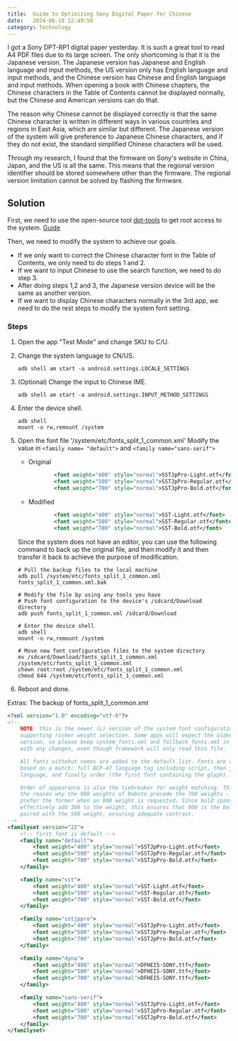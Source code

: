 ```yaml
---
title:  Guide to Optimizing Sony Digital Paper for Chinese
date:   2024-06-18 22:49:50
category: Technology
---
```


I got a Sony DPT-RP1 digital paper yesterday. It is such a great tool to read A4 PDF files due to its large screen. The only shortcoming is that it is the Japanese version. The Japanese version has Japanese and English language and input methods, the US version only has English language and input methods, and the Chinese version has Chinese and English language and input methods. When opening a book with Chinese chapters, the Chinese characters in the Table of Contents cannot be displayed normally, but the Chinese and American versions can do that.

The reason why Chinese cannot be displayed correctly is that the same Chinese character is written in different ways in various countries and regions in East Asia, which are similar but different. The Japanese version of the system will give preference to Japanese Chinese characters, and if they do not exist, the standard simplified Chinese characters will be used.

Through my research, I found that the firmware on Sony's website in China, Japan, and the US is all the same. This means that the regional version identifier should be stored somewhere other than the firmware. The regional version limitation cannot be solved by flashing the firmware. 

## Solution

First, we need to use the open-source tool [dpt-tools](https://github.com/HappyZ/dpt-tools) to get root access to the system. [Guide](https://github.com/HappyZ/dpt-tools/wiki)

Then, we need to modify the system to achieve our goals.

- If we only want to correct the Chinese character font in the Table of Contents, we only need to do steps 1 and 2.
- If we want to input Chinese to use the search function, we need to do step 3.
- After doing steps 1,2 and 3, the Japanese version device will be the same as another version.
- If we want to display Chinese characters normally in the 3rd app, we need to do the rest steps to modify the system font setting.

### Steps

1. Open the app "Test Mode" and change SKU to C/U.

2. Change the system language to CN/US.
   ```shell
   adb shell am start -a android.settings.LOCALE_SETTINGS
   ```

3. (Optional) Change the input to Chinese IME.
   ```shell
   adb shell am start -a android.settings.INPUT_METHOD_SETTINGS
   ```

4. Enter the device shell.
   ```shell
   adb shell
   mount -o rw,remount /system
   ```

5. Open the font file '/system/etc/fonts_split_1_common.xml'
   Modify the value in `<family name= "default">` and `<family name="sans-serif">`

   - Original
     ```xml
             <font weight="400" style="normal">SSTJpPro-Light.otf</font>
             <font weight="500" style="normal">SSTJpPro-Regular.otf</font>
             <font weight="700" style="normal">SSTJpPro-Bold.otf</font>
     ```

   - Modified
     ```xml
             <font weight="400" style="normal">SST-Light.otf</font>
             <font weight="500" style="normal">SST-Regular.otf</font>
             <font weight="700" style="normal">SST-Bold.otf</font>
     ```

   Since the system does not have an editor, you can use the following command to back up the original file, and then modify it and then transfer it back to achieve the purpose of modification.

   ```shell
   # Pull the backup files to the local machine
   adb pull /system/etc/fonts_split_1_common.xml fonts_split_1_common.xml.bak
   
   # Modify the file by using any tools you have
   # Push font configuration to the device's /sdcard/Download directory
   adb push fonts_split_1_common.xml /sdcard/Download
   
   # Enter the device shell
   adb shell
   mount -o rw,remount /system
   
   # Move new font configuration files to the system directory
   mv /sdcard/Download/fonts_split_1_common.xml /system/etc/fonts_split_1_common.xml
   chown root:root /system/etc/fonts_split_1_common.xml
   chmod 644 /system/etc/fonts_split_1_common.xml
   ```

   

6. Reboot and done.



Extras: The backup of fonts_split_1_common.xml
```xml
<?xml version="1.0" encoding="utf-8"?>
<!--
    NOTE: this is the newer (L) version of the system font configuration,
    supporting richer weight selection. Some apps will expect the older
    version, so please keep system_fonts.xml and fallback_fonts.xml in sync
    with any changes, even though framework will only read this file.

    All fonts withohut names are added to the default list. Fonts are chosen
    based on a match: full BCP-47 language tag including script, then just
    language, and finally order (the first font containing the glyph).

    Order of appearance is also the tiebreaker for weight matching. This is
    the reason why the 900 weights of Roboto precede the 700 weights - we
    prefer the former when an 800 weight is requested. Since bold spans
    effectively add 300 to the weight, this ensures that 900 is the bold
    paired with the 500 weight, ensuring adequate contrast.
-->
<familyset version="22">
    <!-- first font is default -->
    <family name="default">
        <font weight="400" style="normal">SSTJpPro-Light.otf</font>
        <font weight="500" style="normal">SSTJpPro-Regular.otf</font>
        <font weight="700" style="normal">SSTJpPro-Bold.otf</font>
    </family>

    <family name="sst">
        <font weight="400" style="normal">SST-Light.otf</font>
        <font weight="500" style="normal">SST-Regular.otf</font>
        <font weight="700" style="normal">SST-Bold.otf</font>
    </family>

    <family name="sstjppro">
        <font weight="400" style="normal">SSTJpPro-Light.otf</font>
        <font weight="500" style="normal">SSTJpPro-Regular.otf</font>
        <font weight="700" style="normal">SSTJpPro-Bold.otf</font>
    </family>

    <family name="dyna">
        <font weight="400" style="normal">DFHEI5-SONY.ttf</font>
        <font weight="500" style="normal">DFHEI5-SONY.ttf</font>
        <font weight="700" style="normal">DFHEI5-SONY.ttf</font>
    </family>

    <family name="sans-serif">
        <font weight="400" style="normal">SSTJpPro-Light.otf</font>
        <font weight="500" style="normal">SSTJpPro-Regular.otf</font>
        <font weight="700" style="normal">SSTJpPro-Bold.otf</font>
    </family>
</familyset>

```
